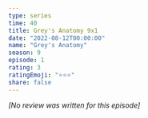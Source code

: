 ```yaml
---
type: series
time: 40
title: Grey's Anatomy 9x1
date: "2022-08-12T00:00:00"
name: "Grey's Anatomy"
season: 9
episode: 1
rating: 3
ratingEmoji: "⭐️⭐️⭐️"
share: false
---
```


*[No review was written for this episode]*